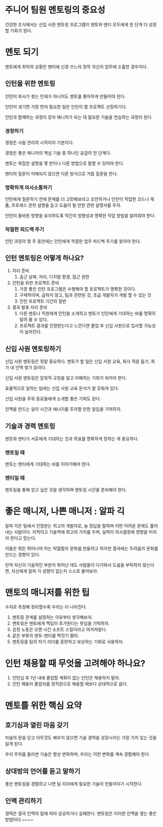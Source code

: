 # 주니어 팀원 멘토링의 중요성

건강한 조식에서는 신입 사원 멘토링 프로그램이 멘토와 멘티 모두에게 한 단계 더 성장할 기회가 된다. 

# 멘토 되기

멘토에게 최악의 상황은 멘티에 신경 쓰느라 정작 자신의 업무에 소홀한 경우이다.

## 인턴을 위한 멘토링

인턴이 회사가 찾는 인재가 아니어도 멘토를 좋아하게 만들어야 한다.

인턴이 생기면 가장 먼저 필요한 일은 인턴이 할 프로젝트 선정하기다.

인턴과 함께하는 과정이 장차 매니저가 되는 데 필요한 기술을 연습하는 과정이 된다.

### 경청하기

경청은 사람 관리의 시작이자 기본이다.

경청은 좋은 매니저의 핵심 기술 중 하나인 공감의 전 단계다.

멘토는 복잡한 설명을 몇 번이나 다른 방법으로 말할 수 있어야 한다.

멘티의 질문이 이해되지 않으면 다른 방식으로 거듭 질문을 한다. 

### 명확하게 의사소통하기

인턴에게 질문하기 전에 문제를 더 고민해보라고 조언하거나 인턴이 작업한 코드나 제품, 프로세스 관련 설명을 듣고 도움이 될 만한 관련 설명서를 주자.

인턴이 올바른 방향을 유지하도록 약간의 방향성과 명확한 작업 방법을 알려줘야 한다.

### 적절한 피드백 주기

인턴 과정의 멏 주 동안에는 인턴에게 적절한 업무 피드백 주기를 찾아야 한다. 

## 인턴 멘토링은 어떻게 하나요?

1. 자리 준비
    1. 출근 날짜, 자리, 디지털 환경, 접근 권한
2. 인턴을 위한 프로젝트 준비
    1. 가장 좋은 인턴 프로그램은 수행해야 할 프로젝트가 명확한 것이다. 
    2. 구체적이며, 급하지 않고, 팀과 관련된 것, 초급 개발자가 개발 할 수 있는 것
    3. 인턴 프로젝트 기간의 절반 
3. 결과 발표 자리 준비
    1. 다른 멘토나 직원에게 인턴을 소개하고 멘토가 인턴에게 기대하는 바를 명확히 알려 줄 수 있다.
    2. 프로젝트 결과를 인정받는다고 느낀다면 졸업 후 신입 사원으로 입사할 가능성이 높아진다.

## 신입 사원 멘토링하기

신입 사원 멘토링은 정말 중요하다. 멘토가 할 일은 신입 사원 교육, 회사 적응 돕기, 회가 내 인맥 쌓기 등이다. 

신입 사원 멘토링은 암묵적 규정을 알고 이해하는 기회가 되어야 한다. 

효율적으로 일하는 팀에는 신입 사원 교육 문서가 잘 갖춰져 있다.

신입 사원을 주위 동료들에게 소개할 좋은 기회도 된다.

인맥을 만드는 일이 시간과 에너지를 투자할 만한 일임을 기억하자.

## 기술과 경력 멘토링

맨토와 멘티가 서로에게 기대하는 것과 목표를 명확하게 정하는 게 중요하다.

### 맨토일 때

맨토는 멘티에게 기대하는 바를 이야기해야 한다. 

### 멘티일 때

멘토링을 통해 얻고 싶은 것을 생각하며 멘토링 시간을 준비해야 한다.

# 좋은 매니저, 나쁜 매니저 : 알파 긱

알파 긱은 팀에서 인정받는 최고의 개발자로, 늘 정답을 말하며 어떤 어려운 문제도 풀어내는 사람이다. 지적이고 기술역에 최고의 가치를 두며, 실력이 의사결정에 영향을 미처야 한다고 믿는다. 

이들은 뭐든 뛰어나야 하는 탁월함의 문화를 만들려고 하지만 결국에는 두려움의 문화를 만드는 경향이 있다.

만약 자신이 기술적인 부분이 뛰어난 데도 사람들이 다가와서 도움을 부탁하지 않는다면, 자신에게 알파 긱 성향이 없는지 스스로 물어보자.

# 맨토의 매니저를 위한 팁

수치로 측정해 정리할수록 우리는 더 나아진다.

1. 멘토링 관계를 설정하는 이유부터 생각해보자.
2. 멘토링은 멘토에게 책임이 추가된다는 뜻임을 기억하자.
3. 감정 노동은 오랜 시간 소프트 스킬이라고 여겨져왔다.
4. 같은 부류의 멘토-멘티를 짝짓기 말라.
5. 멘토링을 팀의 차기 리더를 훈련하고 보상하는 기회로 사용하자.

# 인턴 채용할 때 무엇을 고려해야 하나요?

1. 인턴십 후 1년 내에 졸업할 계획이 없는 인턴은 채용하지 말라.
2. 인턴 채용이 졸업자를 정직원으로 채용할 때보다 상대적으로 쉽다.

# 멘토를 위한 핵심 요약

## 호기심과 열린 마음 갖기

마음의 문을 닫고 아무것도 배우지 않으면 기술 경력을 성장시키는 가장 가치 있는 것을 잃게 된다. 

우리 주위를 둘러싼 기술은 항상 변화하며, 우리는 이런 변화를 계속 경험해야 한다.

## 상대방의 언어를 듣고 말하기

좋은 멘토링을 경험하고 나면 팀 리더에게 필요한 기술이 만들어지기 시작한다. 

## 인맥 관리하기

경력은 결국 인맥의 힘에 따라 성공하거나 실패한다. 맨토링은 이러한 인맥을 쌓는 좋은 방법이다.~~~~